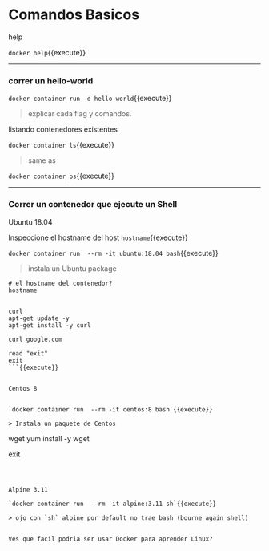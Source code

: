 # Comandos Basicos

help

`docker help`{{execute}}

---

### correr un hello-world

`docker container run -d hello-world`{{execute}}

> explicar cada flag y comandos.

listando contenedores existentes

`docker container ls`{{execute}}

> same as

`docker container ps`{{execute}}


---
### Correr un contenedor que ejecute un Shell

Ubuntu 18.04

Inspeccione el hostname del host
`hostname`{{execute}}


`docker container run  --rm -it ubuntu:18.04 bash`{{execute}}

> instala un Ubuntu package

```
# el hostname del contenedor?
hostname


curl
apt-get update -y
apt-get install -y curl

curl google.com

read "exit"
exit
```{{execute}}


Centos 8


`docker container run  --rm -it centos:8 bash`{{execute}}

> Instala un paquete de Centos

```
wget
yum install -y wget

exit
```{{execute}}



Alpine 3.11

`docker container run  --rm -it alpine:3.11 sh`{{execute}}

> ojo con `sh` alpine por default no trae bash (bourne again shell)


Ves que facil podria ser usar Docker para aprender Linux?